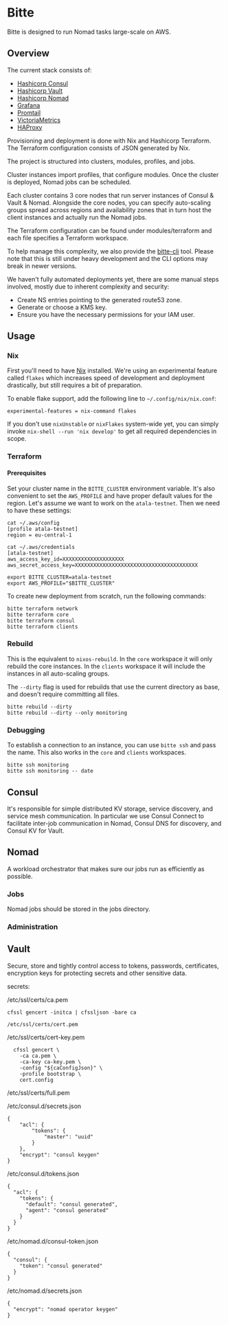 # Bitte

Bitte is designed to run Nomad tasks large-scale on AWS.

## Overview

The current stack consists of:

- [Hashicorp Consul](https://www.consul.io)
- [Hashicorp Vault](https://www.vaultproject.io/)
- [Hashicorp Nomad](https://www.nomadproject.io/)
- [Grafana](https://grafana.com/)
- [Promtail](https://grafana.com/docs/loki/latest/clients/promtail/)
- [VictoriaMetrics](https://victoriametrics.com/)
- [HAProxy](https://www.haproxy.org/)

Provisioning and deployment is done with Nix and Hashicorp Terraform.
The Terraform configuration consists of JSON generated by Nix.

The project is structured into clusters, modules, profiles, and jobs.

Cluster instances import profiles, that configure modules. Once the cluster is
deployed, Nomad jobs can be scheduled.

Each cluster contains 3 core nodes that run server instances of Consul & Vault &
Nomad. Alongside the core nodes, you can specify auto-scaling groups spread
across regions and availability zones that in turn host the client instances and
actually run the Nomad jobs.

The Terraform configuration can be found under modules/terraform and each file
specifies a Terraform workspace.

To help manage this complexity, we also provide the
[bitte-cli](https://github.com/input-output-hk/bitte-cli) tool. Please note that
this is still under heavy development and the CLI options may break in newer
versions.

We haven't fully automated deployments yet, there are some manual steps
involved, mostly due to inherent complexity and security:

- Create NS entries pointing to the generated route53 zone.
- Generate or choose a KMS key.
- Ensure you have the necessary permissions for your IAM user.

## Usage

### Nix

First you'll need to have [Nix](https://nixos.org/) installed.
We're using an experimental feature called `flakes` which increases speed of
development and deployment drastically, but still requires a bit of preparation.

To enable flake support, add the following line to `~/.config/nix/nix.conf`:

    experimental-features = nix-command flakes

If you don't use `nixUnstable` or `nixFlakes` system-wide yet, you can simply
invoke `nix-shell --run 'nix develop'` to get all required dependencies in
scope.

### Terraform

#### Prerequisites

Set your cluster name in the `BITTE_CLUSTER` environment variable. It's also
convenient to set the `AWS_PROFILE` and have proper default values for the
region. Let's assume we want to work on the `atala-testnet`. Then we need to
have these settings:

    cat ~/.aws/config
    [profile atala-testnet]
    region = eu-central-1

    cat ~/.aws/credentials
    [atala-testnet]
    aws_access_key_id=XXXXXXXXXXXXXXXXXXXX
    aws_secret_access_key=XXXXXXXXXXXXXXXXXXXXXXXXXXXXXXXXXXXXXXXX

    export BITTE_CLUSTER=atala-testnet
    export AWS_PROFILE="$BITTE_CLUSTER"

To create new deployment from scratch, run the following commands:

    bitte terraform network
    bitte terraform core
    bitte terraform consul
    bitte terraform clients

### Rebuild

This is the equivalent to `nixos-rebuild`. In the `core` workspace it will only
rebuild the core instances. In the `clients` workspace it will include the
instances in all auto-scaling groups.

The `--dirty` flag is used for rebuilds that use the current directory as base,
and doesn't require committing all files.

    bitte rebuild --dirty
    bitte rebuild --dirty --only monitoring

### Debugging

To establish a connection to an instance, you can use `bitte ssh` and pass the
name. This also works in the `core` and `clients` workspaces.

    bitte ssh monitoring
    bitte ssh monitoring -- date

## Consul

It's responsible for simple distributed KV storage, service discovery, and
service mesh communication. In particular we use Consul Connect to facilitate
inter-job communication in Nomad, Consul DNS for discovery, and Consul KV for
Vault.

## Nomad

A workload orchestrator that makes sure our jobs run as efficiently as possible.

### Jobs

Nomad jobs should be stored in the jobs directory.

### Administration

## Vault

Secure, store and tightly control access to tokens, passwords, certificates,
encryption keys for protecting secrets and other sensitive data.

secrets:

/etc/ssl/certs/ca.pem

    cfssl gencert -initca | cfssljson -bare ca

    /etc/ssl/certs/cert.pem

/etc/ssl/certs/cert-key.pem

      cfssl gencert \
        -ca ca.pem \
        -ca-key ca-key.pem \
        -config "${caConfigJson}" \
        -profile bootstrap \
        cert.config

/etc/ssl/certs/full.pem

/etc/consul.d/secrets.json

    {
        "acl": {
            "tokens": {
                "master": "uuid"
            }
        },
        "encrypt": "consul keygen"
    }

/etc/consul.d/tokens.json

    {
      "acl": {
        "tokens": {
          "default": "consul generated",
          "agent": "consul generated"
        }
      }
    }

/etc/nomad.d/consul-token.json

    {
      "consul": {
        "token": "consul generated"
      }
    }

/etc/nomad.d/secrets.json

    {
      "encrypt": "nomad operator keygen"
    }
